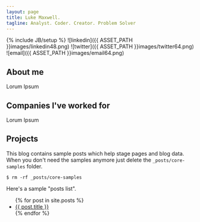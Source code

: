 ```yaml
---
layout: page
title: Luke Maxwell.
tagline: Analyst. Coder. Creator. Problem Solver
---
```

{% include JB/setup %}
![linkedin]({{ ASSET_PATH }}images/linkedin48.png)
![twitter]({{ ASSET_PATH }}images/twitter64.png)
![email]({{ ASSET_PATH }}images/email64.png)

## About me
Lorum Ipsum
## Companies I've worked for
Lorum Ipsum


## Projects

This blog contains sample posts which help stage pages and blog data.
When you don't need the samples anymore just delete the `_posts/core-samples` folder.

    $ rm -rf _posts/core-samples

Here's a sample "posts list".

<ul class="posts">
  {% for post in site.posts %}
    <li><a href="{{ BASE_PATH }}{{ post.url }}">{{ post.title }}</a></li>
  {% endfor %}
</ul>


